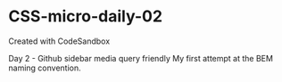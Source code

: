 # CSS-micro-daily-02
Created with CodeSandbox

Day 2 - Github sidebar media query friendly
My first attempt at the BEM naming convention.
